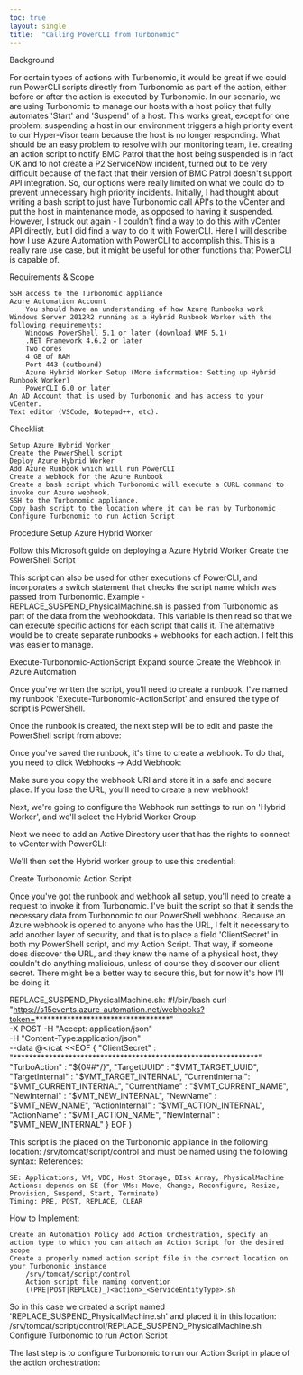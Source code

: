 ```yaml
---
toc: true
layout: single
title:  "Calling PowerCLI from Turbonomic"
---
```


Background

For certain types of actions with Turbonomic, it would be great if we could run PowerCLI scripts directly from Turbonomic as part of the action, either before or after the action is executed by Turbonomic.  In our scenario, we are using Turbonomic to manage our hosts with a host policy that fully automates 'Start' and 'Suspend' of a host.  This works great, except for one problem: suspending a host in our environment triggers a high priority event to our Hyper-Visor team because the host is no longer responding.  What should be an easy problem to resolve with our monitoring team, i.e. creating an action script to notify BMC Patrol that the host being suspended is in fact OK and to not create a P2 ServiceNow incident, turned out to be very difficult because of the fact that their version of BMC Patrol doesn't support API integration.  So, our options were really limited on what we could do to prevent unnecessary high priority incidents.  Initially, I had thought about writing a bash script to just have Turbonomic call API's to the vCenter and put the host in maintenance mode, as opposed to having it suspended.  However, I struck out again - I couldn't find a way to do this with vCenter API directly, but I did find a way to do it with PowerCLI.  Here I will describe how I use Azure Automation with PowerCLI to accomplish this.  This is a really rare use case, but it might be useful for other functions that PowerCLI is capable of.


Requirements & Scope

    SSH access to the Turbonomic appliance
    Azure Automation Account
        You should have an understanding of how Azure Runbooks work
    Windows Server 2012R2 running as a Hybrid Runbook Worker with the following requirements:
        Windows PowerShell 5.1 or later (download WMF 5.1)
        .NET Framework 4.6.2 or later
        Two cores
        4 GB of RAM
        Port 443 (outbound)
        Azure Hybrid Worker Setup (More information: Setting up Hybrid Runbook Worker)
        PowerCLI 6.0 or later
    An AD Account that is used by Turbonomic and has access to your vCenter.
    Text editor (VSCode, Notepad++, etc).

Checklist

    Setup Azure Hybrid Worker
    Create the PowerShell script
    Deploy Azure Hybrid Worker
    Add Azure Runbook which will run PowerCLI
    Create a webhook for the Azure Runbook
    Create a bash script which Turbonomic will execute a CURL command to invoke our Azure webhook.
    SSH to the Turbonomic appliance.
    Copy bash script to the location where it can be ran by Turbonomic
    Configure Turbonomic to run Action Script

Procedure
Setup Azure Hybrid Worker

Follow this Microsoft guide on deploying a Azure Hybrid Worker
Create the PowerShell Script

This script can also be used for other executions of PowerCLI, and incorporates a switch statement that checks the script name which was passed from Turbonomic.  Example - REPLACE_SUSPEND_PhysicalMachine.sh is passed from Turbonomic as part of the data from the webhookdata.  This variable is then read so that we can execute specific actions for each script that calls it.  The alternative would be to create separate runbooks + webhooks for each action.  I felt this was easier to manage.


Execute-Turbonomic-ActionScript  Expand source
Create the Webhook in Azure Automation

Once you've written the script, you'll need to create a runbook.  I've named my runbook 'Execute-Turbonomic-ActionScript' and ensured the type of script is PowerShell.



Once the runbook is created, the next step will be to edit and paste the PowerShell script from above:


Once you've saved the runbook, it's time to create a webhook.  To do that, you need to click Webhooks → Add Webhook:


Make sure you copy the webhook URI and store it in a safe and secure place.  If you lose the URL, you'll need to create a new webhook!


Next, we're going to configure the Webhook run settings to run on 'Hybrid Worker', and we'll select the Hybrid Worker Group.


Next we need to add an Active Directory user that has the rights to connect to vCenter with PowerCLI:


We'll then set the Hybrid worker group to use this credential:


Create Turbonomic Action Script

Once you've got the runbook and webhook all setup, you'll need to create a request to invoke it from Turbonomic.  I've built the script so that it sends the necessary data from Turbonomic to our PowerShell webhook.  Because an Azure webhook is opened to anyone who has the URL, I felt it necessary to add another layer of security, and that is to place a field 'ClientSecret' in both my PowerShell script, and my Action Script.  That way, if someone does discover the URL, and they knew the name of a physical host, they couldn't do anything malicious, unless of course they discover our client secret.  There might be a better way to secure this, but for now it's how I'll be doing it.
	
REPLACE_SUSPEND_PhysicalMachine.sh:
#!/bin/bash
curl "https://s15events.azure-automation.net/webhooks?token=**********************************" \
-X POST
-H "Accept: application/json" \
-H "Content-Type:application/json" \
--data @<(cat <<EOF
{
    "ClientSecret"   : "**************************************************************"
    "TurboAction"    : "${0##*/}",
    "TargetUUID"     : "$VMT_TARGET_UUID",
    "TargetInternal" : "$VMT_TARGET_INTERNAL",
    "CurrentInternal": "$VMT_CURRENT_INTERNAL",
    "CurrentName"    : "$VMT_CURRENT_NAME",
    "NewInternal"    : "$VMT_NEW_INTERNAL",
    "NewName"        : "$VMT_NEW_NAME",
    "ActionInternal" : "$VMT_ACTION_INTERNAL",
    "ActionName"     : "$VMT_ACTION_NAME",
    "NewInternal"    : "$VMT_NEW_INTERNAL"
    }
EOF
)

This script is the placed on the Turbonomic appliance in the following location: /srv/tomcat/script/control and must be named using the following syntax:
References:

    SE: Applications, VM, VDC, Host Storage, DIsk Array, PhysicalMachine
    Actions: depends on SE (for VMs: Move, Change, Reconfigure, Resize, Provision, Suspend, Start, Terminate)
    Timing: PRE, POST, REPLACE, CLEAR

How to Implement:

    Create an Automation Policy add Action Orchestration, specify an action type to which you can attach an Action Script for the desired scope
    Create a properly named action script file in the correct location on your Turbonomic instance
        /srv/tomcat/script/control
        Action script file naming convention
        ((PRE|POST|REPLACE)_)<action>_<ServiceEntityType>.sh

So in this case we created a script named 'REPLACE_SUSPEND_PhysicalMachine.sh' and placed it in this location: /srv/tomcat/script/control/REPLACE_SUSPEND_PhysicalMachine.sh
Configure Turbonomic to run Action Script

The last step is to configure Turbonomic to run our Action Script in place of the action orchestration:

